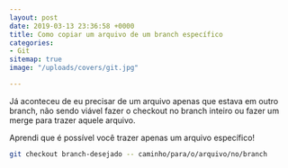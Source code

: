 ```yaml
---
layout: post
date: 2019-03-13 23:36:58 +0000
title: Como copiar um arquivo de um branch específico
categories:
- Git
sitemap: true
image: "/uploads/covers/git.jpg"

---
```

Já aconteceu de eu precisar de um arquivo apenas que estava em outro branch, não sendo viável fazer o checkout no branch inteiro ou fazer um merge para trazer aquele arquivo.

Aprendi que é possível você trazer apenas um arquivo específico!

```bash
git checkout branch-desejado -- caminho/para/o/arquivo/no/branch
```